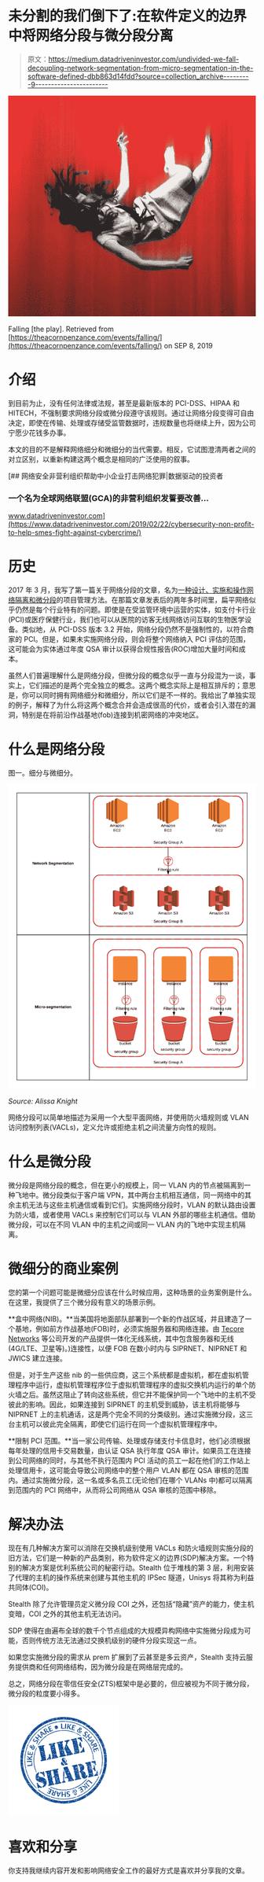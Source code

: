 # 未分割的我们倒下了:在软件定义的边界中将网络分段与微分段分离

> 原文：<https://medium.datadriveninvestor.com/undivided-we-fall-decoupling-network-segmentation-from-micro-segmentation-in-the-software-defined-dbb863d14fdd?source=collection_archive---------9----------------------->

![](img/c9cc8a5bfb39040a1345f21dd3d2bcc8.png)

Falling [the play]. Retrieved from [https://theacornpenzance.com/events/falling/](https://theacornpenzance.com/events/falling/) on SEP 8, 2019

# 介绍

到目前为止，没有任何法律或法规，甚至是最新版本的 PCI-DSS、HIPAA 和 HITECH，不强制要求网络分段或微分段遵守该规则。通过让网络分段变得可自由决定，即使在传输、处理或存储受监管数据时，违规数量也将继续上升，因为公司宁愿少花钱多办事。

本文的目的不是解释网络细分和微细分的当代需要。相反，它试图澄清两者之间的对立区别，以重新构建这两个概念是相同的广泛使用的叙事。

[](https://www.datadriveninvestor.com/2019/02/22/cybersecurity-non-profit-to-help-smes-fight-against-cybercrime/) [## 网络安全非营利组织帮助中小企业打击网络犯罪|数据驱动的投资者

### 一个名为全球网络联盟(GCA)的非营利组织发誓要改善…

www.datadriveninvestor.com](https://www.datadriveninvestor.com/2019/02/22/cybersecurity-non-profit-to-help-smes-fight-against-cybercrime/) 

# 历史

2017 年 3 月，我写了第一篇关于网络分段的文章，名为[一种设计、实施和操作网络隔离和微分段](https://www.linkedin.com/pulse/project-management-approach-designing-implementing-network-knight)的项目管理方法。在那篇文章发表后的两年多时间里，扁平网络似乎仍然是每个行业特有的问题。即使是在受监管环境中运营的实体，如支付卡行业(PCI)或医疗保健行业，我们也可以从医院的访客无线网络访问互联的生物医学设备。类似地，从 PCI-DSS 版本 3.2 开始，网络分段仍然不是强制性的，以符合商家的 PCI。但是，如果未实施网络分段，则会将整个网络纳入 PCI 评估的范围，这可能会为实体通过年度 QSA 审计以获得合规性报告(ROC)增加大量时间和成本。

虽然人们普遍理解什么是网络分段，但微分段的概念似乎一直与分段混为一谈，事实上，它们描述的是两个完全独立的概念。这两个概念实际上是相互排斥的；意思是，你可以同时拥有网络细分和微细分，所以它们是不一样的。我给出了单独实现的例子，解释了为什么将这两个概念合并会造成很高的代价，或者会引入潜在的漏洞，特别是在将前沿作战基地(fob)连接到机密网络的冲突地区。

# 什么是网络分段

图一。细分与微细分。

![](img/a8999e0c2dc8f0f304f7c9d04d9b0459.png)

*Source: Alissa Knight*

网络分段可以简单地描述为采用一个大型平面网络，并使用防火墙规则或 VLAN 访问控制列表(VACLs)，定义允许或拒绝主机之间流量方向性的规则。

# 什么是微分段

微分段是网络分段的概念，但在更小的规模上，同一 VLAN 内的节点被隔离到一种飞地中。微分段类似于客户端 VPN，其中两台主机相互通信，同一网络中的其余主机无法与这些主机通信或看到它们。实施网络分段时，VLAN 的默认路由设置为防火墙，或者使用 VACLs 来控制它们可以与 VLAN 外部的哪些主机通信。借助微分段，可以在不同 VLAN 中的主机之间或同一 VLAN 内的飞地中实现主机隔离。

# 微细分的商业案例

您的第一个问题可能是微细分应该在什么时候应用，这种场景的业务案例是什么。在这里，我提供了三个微分段有意义的场景示例。

**盒中网络(NIB)。**当美国将地面部队部署到一个新的作战区域，并且建造了一个基地，例如前方作战基地(FOB)时，必须实施服务器和网络连接。由 [Tecore Networks](https://www.tecore.com/) 等公司开发的产品提供一体化无线系统，其中包含服务器和无线(4G/LTE、卫星等)。)连接性，以便 FOB 在数小时内与 SIPRNET、NIPRNET 和 JWICS 建立连接。

但是，对于生产这些 nib 的一些供应商，这三个系统都是虚拟机，都在虚拟机管理程序中运行，虚拟机管理程序位于虚拟机管理程序的虚拟交换机内运行的单个防火墙之后。虽然这阻止了转向这些系统，但它并不能保护同一个飞地中的主机不受彼此的影响。因此，如果连接到 SIPRNET 的主机受到威胁，该主机将能够与 NIPRNET 上的主机通话，这是两个完全不同的分类级别。通过实施微分段，这三台主机可以彼此完全隔离，即使它们运行在同一个虚拟机管理程序中。

**限制 PCI 范围。**当一家公司传输、处理或存储支付卡信息时，他们必须根据每年处理的信用卡交易数量，由认证 QSA 执行年度 QSA 审计。如果员工在连接到公司网络的同时，与其他不执行范围内 PCI 活动的员工一起在他们的工作站上处理信用卡，这可能会导致公司网络中的整个用户 VLAN 都在 QSA 审核的范围内。通过实施微分段，这一名或多名员工(无论他们在哪个 VLANs 中)都可以隔离到范围内的 PCI 网络中，从而将公司网络从 QSA 审核的范围中移除。

# 解决办法

现在有几种解决方案可以消除在交换机级别使用 VACLs 和防火墙规则实施分段的旧方法，它们是一种新的产品类别，称为软件定义的边界(SDP)解决方案。一个特别的解决方案是优利系统公司的秘密行动。Stealth 位于堆栈的第 3 层，利用安装了代理的主机的操作系统来创建与其他主机的 IPSec 隧道，Unisys 将其称为利益共同体(COI)。

Stealth 除了允许管理员定义微分段 COI 之外，还包括“隐藏”资产的能力，使主机变暗，COI 之外的其他主机无法访问。

SDP 使得在由遍布全球的数千个节点组成的大规模异构网络中实施微分段成为可能，否则传统方法无法通过交换机级别的硬件分段实现这一点。

如果您实施微分段的需求从 prem 扩展到了云甚至是多云资产，Stealth 支持云服务提供商和任何网络结构，因为微分段是在网络层完成的。

总之，网络分段在零信任安全(ZTS)框架中是必要的，但应被视为不同于微分段，微分段的粒度要小得多。

![](img/f4142f2a64281641f8a79546d6a13d94.png)

# 喜欢和分享

你支持我继续内容开发和影响网络安全工作的最好方式是喜欢并分享我的文章。